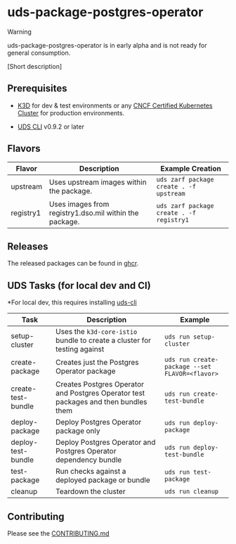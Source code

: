 # uds-package-postgres-operator

> [!WARNING]  
> uds-package-postgres-operator is in early alpha and is not ready for general consumption.

[Short description]

## Prerequisites

- [K3D](https://k3d.io/) for dev & test environments or any [CNCF Certified Kubernetes Cluster](https://www.cncf.io/training/certification/software-conformance/#logos) for production environments.
<!-- renovate: datasource=github-tags depName=defenseunicorns/uds-cli versioning=semver -->
- [UDS CLI](https://github.com/defenseunicorns/uds-cli?tab=readme-ov-file#install) v0.9.2 or later

## Flavors

| Flavor | Description | Example Creation |
| ------ | ----------- | ---------------- |
| upstream | Uses upstream images within the package. | `uds zarf package create . -f upstream` |
| registry1 | Uses images from registry1.dso.mil within the package. | `uds zarf package create . -f registry1` |

## Releases

The released packages can be found in [ghcr](https://github.com/defenseunicorns/uds-package-postgres-operator/pkgs/container/packages%2Fuds%2Fpostgres-operator).

## UDS Tasks (for local dev and CI)

*For local dev, this requires installing [uds-cli](https://github.com/defenseunicorns/uds-cli?tab=readme-ov-file#install)

| Task | Description | Example |
| ---- | ----------- | ------- |
| setup-cluster | Uses the `k3d-core-istio` bundle to create a cluster for testing against | `uds run setup-cluster` |
| create-package | Creates just the Postgres Operator package | `uds run create-package --set FLAVOR=<flavor>` |
| create-test-bundle | Creates Postgres Operator and Postgres Operator test packages and then bundles them | `uds run create-test-bundle` |
| deploy-package | Deploy Postgres Operator package only | `uds run deploy-package` |
| deploy-test-bundle | Deploy Postgres Operator and Postgres Operator dependency bundle | `uds run deploy-test-bundle` |
| test-package | Run checks against a deployed package or bundle | `uds run test-package` |
| cleanup | Teardown the cluster | `uds run cleanup` |

## Contributing

Please see the [CONTRIBUTING.md](./CONTRIBUTING.md)